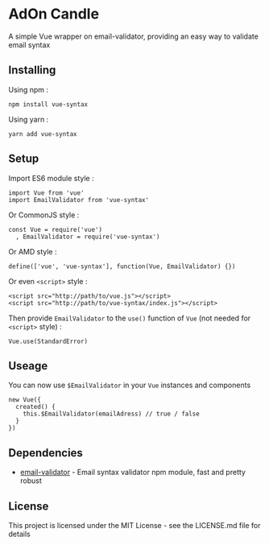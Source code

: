 # AdOn Candle

A simple Vue wrapper on email-validator, providing an easy way to validate email syntax

## Installing

Using npm :

```
npm install vue-syntax
```

Using yarn :

```
yarn add vue-syntax
```

## Setup

Import ES6 module style :

```
import Vue from 'vue'
import EmailValidator from 'vue-syntax'
```

Or CommonJS style :

```
const Vue = require('vue')
  , EmailValidator = require('vue-syntax')
```

Or AMD style :

```
define(['vue', 'vue-syntax'], function(Vue, EmailValidator) {})
```

Or even `<script>` style :

```
<script src="http://path/to/vue.js"></script>
<script src="http://path/to/vue-syntax/index.js"></script>
```

Then provide `EmailValidator` to the `use()` function of `Vue` (not needed for `<script>` style) :

```
Vue.use(StandardError)
```

## Useage

You can now use `$EmailValidator` in your `Vue` instances and components

```
new Vue({
  created() {
    this.$EmailValidator(emailAdress) // true / false
  }
})
```

## Dependencies

* [email-validator](https://github.com/manishsaraan/email-validator) - Email syntax validator npm module, fast and pretty robust

## License

This project is licensed under the MIT License - see the LICENSE.md file for details
